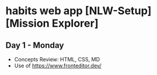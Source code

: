 # habits web app [NLW-Setup] [Mission Explorer]

## Day 1 - Monday
- Concepts Review: HTML, CSS, MD 
- Use of https://www.fronteditor.dev/

